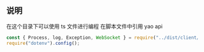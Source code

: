 ## 说明

在这个目录下可以使用 ts 文件进行编程
在脚本文件中引用 yao api

```js
const { Process, log, Exception, WebSocket } = require("../dist/client/index");
require("dotenv").config();
```
